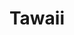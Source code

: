 ---
title: Tawaii
layout: default
year: 2009

gallery:
  - image: /_uploads/Fischer Judit 14 sRGB 72ppi 1920px.jpg
  - image: /_uploads/Fischer Judit 14 sRGB 72ppi 1920px.jpg
  - image: /_uploads/Fischer Judit 15 sRGB 72ppi 1920px.jpg
  - image: /_uploads/Fischer Judit 16 sRGB 72ppi 1920px.jpg
  - image: /_uploads/Fischer Judit 17 sRGB 72ppi 1920px.jpg
  - image: /_uploads/Fischer Judit 18 sRGB 72ppi 1920px.jpg
  - image: /_uploads/Fischer Judit 19 sRGB 72ppi 1920px.jpg
  - image: /_uploads/Fischer Judit 71 sRGB 72ppi 1920px.jpg
  - image: /_uploads/Fischer Judit 03 sRGB 72ppi 1920px.jpg
  - image: /_uploads/Fischer Judit 04 sRGB 72ppi 1920px.jpg
  - image: /_uploads/Fischer Judit 08 sRGB 72ppi 1920px.jpg
  - image: /_uploads/Fischer Judit 09 sRGB 72ppi 1920px.jpg
  - image: /_uploads/Fischer Judit 10 sRGB 72ppi 1920px.jpg
  - image: /_uploads/Fischer Judit 12 sRGB 72ppi 1920px.jpg
  - image: /_uploads/Fischer Judit 13 sRGB 72ppi 1920px.jpg
---